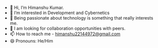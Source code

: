 - 👋 Hi, I’m Himanshu Kumar.
- 🌱 I’m interested in  Development and Cybernetics
- 👀 Being passionate about technology is something that really interests me.
- 💞️ I am looking for collaboration opportunities with peers.
- 📫 How to reach me - himanshu22144972@gmail.com
- 😄 Pronouns: He/Him


<!---
Him0007/Him0007 is a ✨ special ✨ repository because its `README.md` (this file) appears on your GitHub profile.
You can click the Preview link to take a look at your changes.
--->
